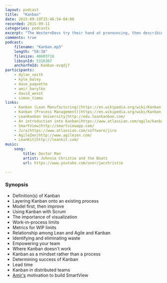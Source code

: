 ```yaml
---
layout: podcast
title:  "Kanban"
date: 2015-09-19T15:46:54-04:00
recorded: 2015-09-11
categories: podcasts
excerpt: "The WesternDevs try their hand at pronouncing, then describing Kanban"
comments: true
podcast:
    filename: "Kanban.mp3"
    length: "50:38"
    filesize: 48603716
    libsynId: 5316367
    anchorFmId: Kanban-evqdj7
participants:
    - dylan_smith
    - kyle_baley
    - dave_paquette
    - amir_barylko
    - david_wesst
    - simon_timms
links:
    - Kanban (Lean Manufacturing)|https://en.wikipedia.org/wiki/Kanban
    - Kanban (Process Management)|https://en.wikipedia.org/wiki/Kanban_(development)
    - LeanKanban University|http://edu.leankanban.com/
    - An introduction into Kanban|https://www.atlassian.com/agile/kanban
    - SmartView|http://smartviewapp.com/
    - Jira|https://www.atlassian.com/software/jira
    - AgileZen|http://www.agilezen.com/
    - LeanKit|http://leankit.com/
music:
    song:
        title: Doctor Man
        artist: Johnnie Christie and the Boats
        url: https://www.youtube.com/user/jwcchristie

---
```


### Synopsis

* Definition(s) of Kanban
* Layering Kanban onto an existing process
* Model first, then improve
* Using Kanban with Scrum
* The importance of visualization
* Work-in-process limits
* Metrics for WIP limits
* Relationship among Lean and Agile and Kanban
* Identifying and eliminating waste
* Empowering your team
* Where Kanban doesn't work
* Kanban as a mindset rather than a process
* Determining success of Kanban
* Lead time
* Kanban in distributed teams
* [Amir's](http://www.westerndevs.com/bios/amir_barylko/) motivation to build SmartView
